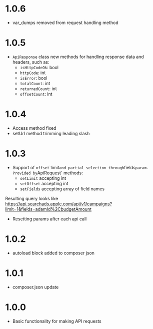 # 1.0.6
 - var_dumps removed from request handling method

# 1.0.5

 - `ApiResponse` class new methods for handling response data and headers, such as:
    - `isHttpCodeOk`: bool
    - `httpCode`: int
    - `isError`: bool
    - `totalCount`: int
    - `returnedCount`: int
    - `offsetCount`: int

# 1.0.4
 - Access method fixed
 - setUrl method trimming leading slash

# 1.0.3
 - Support of `offset`\`limit` and partial selection through `fields` param.
 Provided by `ApiRequest` methods:
      - `setLimit` accepting int
      - `setOffset` accepting int
      - `setFields` accepting array of field names
  
 Resulting query looks like https://api.searchads.apple.com/api/v1/campaigns?limit=1&fields=adamId%2CbudgetAmount
 
 - Resetting params after each api call

# 1.0.2
 - autoload block added to composer json

# 1.0.1
 - composer.json update

# 1.0.0

 - Basic functionality for making API requests